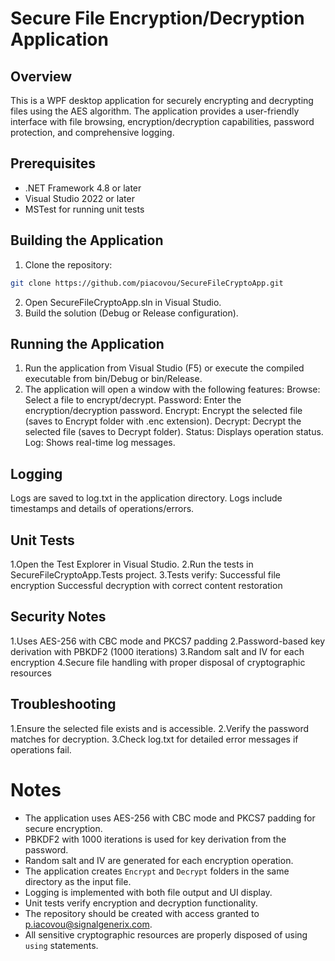 # Secure File Encryption/Decryption Application

## Overview
This is a WPF desktop application for securely encrypting and decrypting files using the AES algorithm. The application provides a user-friendly interface with file browsing, encryption/decryption capabilities, password protection, and comprehensive logging.

## Prerequisites
- .NET Framework 4.8 or later
- Visual Studio 2022 or later
- MSTest for running unit tests

## Building the Application
1. Clone the repository:
```bash
git clone https://github.com/piacovou/SecureFileCryptoApp.git
```
2. Open SecureFileCryptoApp.sln in Visual Studio.
3. Build the solution (Debug or Release configuration).

## Running the Application
1. Run the application from Visual Studio (F5) or execute the compiled executable from bin/Debug or bin/Release.
2. The application will open a window with the following features:
	Browse: Select a file to encrypt/decrypt.
	Password: Enter the encryption/decryption password.
	Encrypt: Encrypt the selected file (saves to Encrypt folder with .enc extension).
	Decrypt: Decrypt the selected file (saves to Decrypt folder).
	Status: Displays operation status.
	Log: Shows real-time log messages.

## Logging
Logs are saved to log.txt in the application directory.
Logs include timestamps and details of operations/errors.

## Unit Tests
1.Open the Test Explorer in Visual Studio.
2.Run the tests in SecureFileCryptoApp.Tests project.
3.Tests verify:
	Successful file encryption
	Successful decryption with correct content restoration

## Security Notes
1.Uses AES-256 with CBC mode and PKCS7 padding
2.Password-based key derivation with PBKDF2 (1000 iterations)
3.Random salt and IV for each encryption
4.Secure file handling with proper disposal of cryptographic resources

## Troubleshooting
1.Ensure the selected file exists and is accessible.
2.Verify the password matches for decryption.
3.Check log.txt for detailed error messages if operations fail.


# Notes
- The application uses AES-256 with CBC mode and PKCS7 padding for secure encryption.
- PBKDF2 with 1000 iterations is used for key derivation from the password.
- Random salt and IV are generated for each encryption operation.
- The application creates `Encrypt` and `Decrypt` folders in the same directory as the input file.
- Logging is implemented with both file output and UI display.
- Unit tests verify encryption and decryption functionality.
- The repository should be created with access granted to p.iacovou@signalgenerix.com.
- All sensitive cryptographic resources are properly disposed of using `using` statements.
